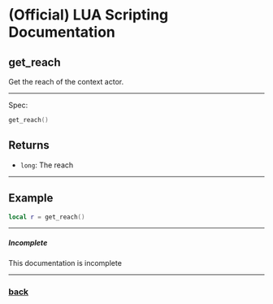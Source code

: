 
# (Official) LUA Scripting Documentation

## get_reach

Get the reach of the context actor.

___

Spec:

```lua
get_reach()
```

## Returns

- `long`: The reach

___

## Example

```lua
local r = get_reach()
```

___

##### Incomplete

This documentation is incomplete

___

### [back](../getters)
